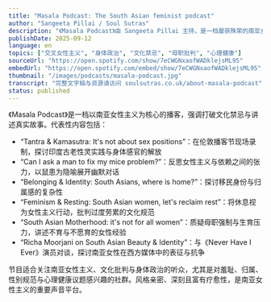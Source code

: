 ```yaml
---
title: "Masala Podcast: The South Asian feminist podcast"
author: "Sangeeta Pillai / Soul Sutras"
description: "《Masala Podcast》由 Sangeeta Pillai 主持，是一档屡获殊荣的南亚女性主义播客，聚焦性、身体、心理健康与文化禁忌等议题。节目以亲密叙事与批判性反思为特色，探讨羞耻、性骚扰、更年期、归属感与母职压力等主题，强调南亚女性的多元经验与交叉女性主义视角。曾获英国播客奖、Spotify SoundUp 奖，并登上纽约与伦敦街头广告牌。Spotify 评分为 4.8（56 条评论），在全球南亚女性主义社群中具有广泛影响力。"
publishDate: 2025-09-12
language: en
topics: ["交叉女性主义", "身体政治", "文化禁忌", "母职批判", "心理健康"]
sourceUrl: "https://open.spotify.com/show/7eCWGNxaofWADklejsML95"
embedUrl: "https://open.spotify.com/embed/show/7eCWGNxaofWADklejsML95"
thumbnail: "/images/podcasts/masala-podcast.jpg"
transcript: "完整文字稿与资源请访问 soulsutras.co.uk/about-masala-podcast"
status: published
---
```


《Masala Podcast》是一档以南亚女性主义为核心的播客，强调打破文化禁忌与讲述真实故事。代表性内容包括：

- “Tantra & Kamasutra: It's not about sex positions”：在伦敦播客节现场录制，探讨印度古老性灵实践与身体感官的解放
- “Can I ask a man to fix my mice problem?”：反思女性主义与依赖之间的张力，以鼠患为隐喻展开幽默对话
- “Belonging & Identity: South Asians, where is home?”：探讨移民身份与归属感的复杂性
- “Feminism & Resting: South Asian women, let's reclaim rest”：将休息视为女性主义行动，批判过度劳累的文化规范
- “South Asian Motherhood: it's not for all women”：质疑母职强制与生育压力，讲述不育与不愿育的女性经验
- “Richa Moorjani on South Asian Beauty & Identity”：与《Never Have I Ever》演员对谈，探讨南亚女性在西方媒体中的表征与抗争

节目适合关注南亚女性主义、文化批判与身体政治的听众，尤其是对羞耻、归属、性别规范与心理健康议题感兴趣的社群。风格亲密、深刻且富有疗愈性，是南亚女性主义的重要声音平台。
